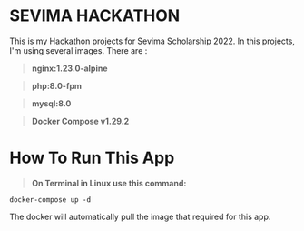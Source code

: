 # SEVIMA HACKATHON
This is my Hackathon projects for Sevima Scholarship 2022. In this projects, I'm using several images. There are :
> **nginx:1.23.0-alpine**

> **php:8.0-fpm**

> **mysql:8.0**

> **Docker Compose v1.29.2**

# How To Run This App
> **On Terminal in Linux use this command:**

```docker-compose up -d```

The docker will automatically pull the image that required for this app.

